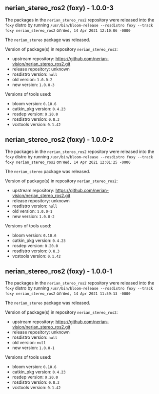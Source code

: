 ## nerian_stereo_ros2 (foxy) - 1.0.0-3

The packages in the `nerian_stereo_ros2` repository were released into the `foxy` distro by running `/usr/bin/bloom-release --rosdistro foxy --track foxy nerian_stereo_ros2` on `Wed, 14 Apr 2021 12:10:06 -0000`

The `nerian_stereo` package was released.

Version of package(s) in repository `nerian_stereo_ros2`:

- upstream repository: https://github.com/nerian-vision/nerian_stereo_ros2.git
- release repository: unknown
- rosdistro version: `null`
- old version: `1.0.0-2`
- new version: `1.0.0-3`

Versions of tools used:

- bloom version: `0.10.6`
- catkin_pkg version: `0.4.23`
- rosdep version: `0.20.0`
- rosdistro version: `0.8.3`
- vcstools version: `0.1.42`


## nerian_stereo_ros2 (foxy) - 1.0.0-2

The packages in the `nerian_stereo_ros2` repository were released into the `foxy` distro by running `/usr/bin/bloom-release --rosdistro foxy --track foxy nerian_stereo_ros2` on `Wed, 14 Apr 2021 12:01:25 -0000`

The `nerian_stereo` package was released.

Version of package(s) in repository `nerian_stereo_ros2`:

- upstream repository: https://github.com/nerian-vision/nerian_stereo_ros2.git
- release repository: unknown
- rosdistro version: `null`
- old version: `1.0.0-1`
- new version: `1.0.0-2`

Versions of tools used:

- bloom version: `0.10.6`
- catkin_pkg version: `0.4.23`
- rosdep version: `0.20.0`
- rosdistro version: `0.8.3`
- vcstools version: `0.1.42`


## nerian_stereo_ros2 (foxy) - 1.0.0-1

The packages in the `nerian_stereo_ros2` repository were released into the `foxy` distro by running `/usr/bin/bloom-release --rosdistro foxy --track foxy nerian_stereo_ros2` on `Wed, 14 Apr 2021 11:59:13 -0000`

The `nerian_stereo` package was released.

Version of package(s) in repository `nerian_stereo_ros2`:

- upstream repository: https://github.com/nerian-vision/nerian_stereo_ros2.git
- release repository: unknown
- rosdistro version: `null`
- old version: `null`
- new version: `1.0.0-1`

Versions of tools used:

- bloom version: `0.10.6`
- catkin_pkg version: `0.4.23`
- rosdep version: `0.20.0`
- rosdistro version: `0.8.3`
- vcstools version: `0.1.42`


